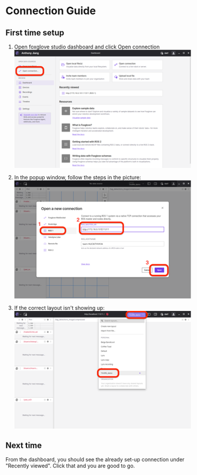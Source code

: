 # Connection Guide

## First time setup
1. Open foxglove studio dashboard and click Open connection
![dashboard](docs/foxglove_dashboard.png)

2. In the popup window, follow the steps in the picture:
![open_connection](docs/foxglove_open_connection.png)

3. If the correct layout isn't showing up:
![layout](docs/foxglove_layout.png)

## Next time
From the dashboard, you should see the already set-up connection under "Recently viewed". Click that and you are good to go.
